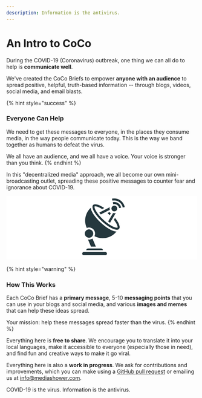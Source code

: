 ```yaml
---
description: Information is the antivirus.
---
```


# An Intro to CoCo

During the COVID-19 \(Coronavirus\) outbreak, one thing we can all do to help is **communicate well**.

We've created the CoCo Briefs to empower **anyone with an audience** to spread positive, helpful, truth-based information -- through blogs, videos, social media, and email blasts.

{% hint style="success" %}
### **Everyone Can Help**

We need to get these messages to everyone, in the places they consume media, in the way people communicate today. This is the way we band together as humans to defeat the virus.

We all have an audience, and we all have a voice. Your voice is stronger than you think.
{% endhint %}

In this "decentralized media" approach, we all become our own mini-broadcasting outlet, spreading these positive messages to counter fear and ignorance about COVID-19. 

![You can help these messages spread faster than the virus.](.gitbook/assets/coco-logo.png)

{% hint style="warning" %}
### **How This Works**

Each CoCo Brief has a **primary message**, 5-10 **messaging points** that you can use in your blogs and social media, and various **images and memes** that can help these ideas spread. 

Your mission: help these messages spread faster than the virus.
{% endhint %}

Everything here is **free to share**. We encourage you to translate it into your local languages, make it accessible to everyone \(especially those in need\), and find fun and creative ways to make it go viral.

Everything here is also a **work in progress**. We ask for contributions and improvements, which you can make using a [GitHub pull request](https://github.com/mediashower/coco) or emailing us at info@mediashower.com.

COVID-19 is the virus. Information is the antivirus.









